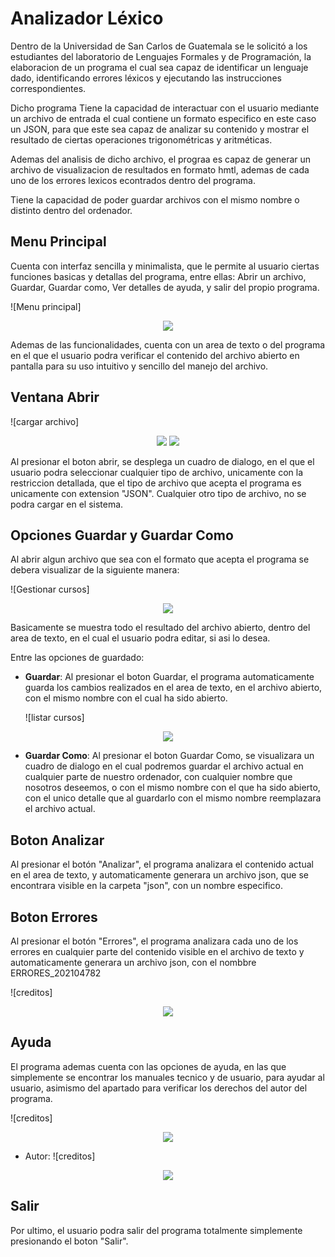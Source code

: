 # Analizador Léxico

Dentro de la Universidad de San Carlos de Guatemala se le solicitó a los estudiantes del laboratorio de Lenguajes Formales y de Programación, la elaboracion de un programa el cual sea capaz de identificar un lenguaje dado, identificando errores léxicos y ejecutando las instrucciones correspondientes.

Dicho programa Tiene la capacidad de interactuar con el usuario mediante un archivo de entrada el cual contiene un formato especifico en este caso un JSON, para que este sea capaz de analizar su contenido y mostrar el resultado de ciertas operaciones trigonométricas y aritméticas.

Ademas del analisis de dicho archivo, el prograa es capaz de generar un archivo de visualizacion de resultados en formato hmtl, ademas de cada uno de los errores lexicos econtrados dentro del programa.

Tiene la capacidad de poder guardar archivos con el mismo nombre o distinto dentro del ordenador.

## Menu Principal

Cuenta con interfaz sencilla y minimalista, que le permite al usuario ciertas funciones basicas y detallas del programa, entre ellas: Abrir un archivo, Guardar, Guardar como, Ver detalles de ayuda, y salir del propio programa.

![Menu principal]
<p align="center">
    <img src="Menu.jpg">
</p>  

Ademas de las funcionalidades, cuenta con un area de texto o del programa en el que el usuario podra verificar el contenido del archivo abierto en pantalla para su uso intuitivo y sencillo del manejo del archivo.

## Ventana Abrir

![cargar archivo]
<p align="center">
    <img src="Abrir.png">
    <img src="Abrir1.png">

</p>  

Al presionar el boton abrir, se desplega un cuadro de dialogo, en el que el usuario podra seleccionar cualquier tipo de archivo, unicamente con la restriccion detallada, que el tipo de archivo que acepta el programa es unicamente con extension "JSON". Cualquier otro tipo de archivo, no se podra cargar en el sistema.

## Opciones Guardar y Guardar Como

Al abrir algun archivo que sea con el formato que acepta el programa se debera visualizar de la siguiente manera:

![Gestionar cursos]
<p align="center">
    <img src="GuardarC.png">
</p>  

Basicamente se muestra todo el resultado del archivo abierto, dentro del area de texto, en el cual el usuario podra editar, si asi lo desea.

Entre las opciones de guardado:

- **Guardar**: Al presionar el boton Guardar, el programa automaticamente guarda los cambios realizados en el area de texto, en el archivo abierto, con el mismo nombre con el cual ha sido abierto.

    ![listar cursos]
<p align="center">
    <img src="CambiosGuardados.png">
</p>  

- **Guardar Como**: Al presionar el boton Guardar Como, se visualizara un cuadro de dialogo en el cual podremos guardar el archivo actual en cualquier parte de nuestro ordenador, con cualquier nombre que nosotros deseemos, o con el mismo nombre con el que ha sido abierto, con el unico detalle que al guardarlo con el mismo nombre reemplazara el archivo actual.

## Boton Analizar

Al presionar el botón "Analizar", el programa analizara el contenido actual en el area de texto, y automaticamente generara un archivo json, que se encontrara visible en la carpeta "json", con un nombre especifico.




## Boton Errores

Al presionar el botón "Errores", el programa analizara cada uno de los errores en cualquier parte del contenido visible en el archivo de texto y automaticamente generara un archivo json, con el nombbre ERRORES_202104782

![creditos]
<p align="center">
    <img src="errores.png">
</p>  

## Ayuda

El programa ademas cuenta con las opciones de ayuda, en las que simplemente se encontrar los manuales tecnico y de usuario, para ayudar al usuario, asimismo del apartado para verificar los derechos del autor del programa.

![creditos]
<p align="center">
    <img src="Menu.jpg">
</p>  

- Autor:
    ![creditos]
 <p align="center">
    <img src="autor.png">
</p>  
    
## Salir
Por ultimo, el usuario podra salir del programa totalmente simplemente presionando el boton "Salir".